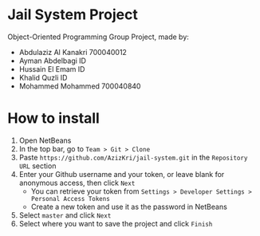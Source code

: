 # Jail System Project
Object-Oriented Programming Group Project, made by:


- Abdulaziz Al Kanakri    700040012
- Ayman Abdelbagi         ID
- Hussain El Emam         ID
- Khalid Quzli            ID
- Mohammed Mohammed       700040840

# How to install

1. Open NetBeans
2. In the top bar, go to `Team > Git > Clone`
3. Paste `https://github.com/AzizKri/jail-system.git` in the `Repository URL` section
4. Enter your Github username and your token, or leave blank for anonymous access, then click `Next`
	- You can retrieve your token from `Settings > Developer Settings > Personal Access Tokens`
	- Create a new token and use it as the password in NetBeans
5. Select `master` and click `Next`
6. Select where you want to save the project and click `Finish`
